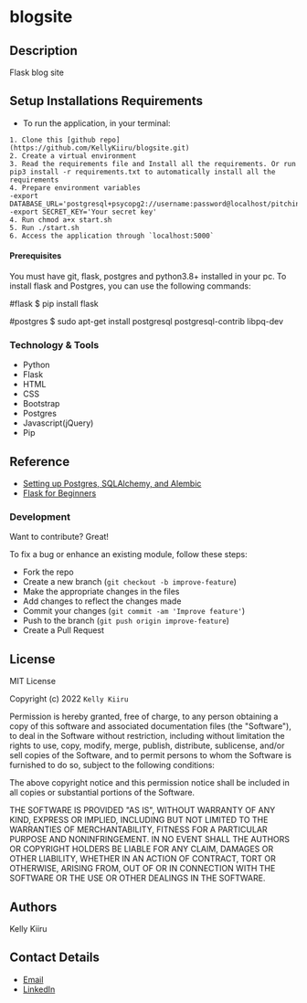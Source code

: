 # blogsite
## Description

Flask blog site

## Setup Installations Requirements
   * To run the application, in your terminal:

    1. Clone this [github repo] (https://github.com/KellyKiiru/blogsite.git)
    2. Create a virtual environment
    3. Read the requirements file and Install all the requirements. Or run pip3 install -r requirements.txt to automatically install all the requirements
    4. Prepare environment variables
    -export DATABASE_URL='postgresql+psycopg2://username:password@localhost/pitching'
    -export SECRET_KEY='Your secret key'
    4. Run chmod a+x start.sh
    5. Run ./start.sh
    6. Access the application through `localhost:5000`
  
#### Prerequisites

You must have git, flask, postgres and python3.8+ installed in your pc.
To install flask and Postgres, you can use the following commands:

#flask
$ pip install flask

#postgres
$ sudo apt-get install postgresql postgresql-contrib libpq-dev



### Technology & Tools
* Python
* Flask
* HTML
* CSS
* Bootstrap
* Postgres
* Javascript(jQuery)
* Pip

## Reference

* [Setting up Postgres, SQLAlchemy, and Alembic](https://realpython.com/flask-by-example-part-2-postgres-sqlalchemy-and-alembic/)
* [Flask for Beginners](https://www.fullstackpython.com/flask.html)


### Development

Want to contribute? Great!

To fix a bug or enhance an existing module, follow these steps:

- Fork the repo
- Create a new branch (`git checkout -b improve-feature`)
- Make the appropriate changes in the files
- Add changes to reflect the changes made
- Commit your changes (`git commit -am 'Improve feature'`)
- Push to the branch (`git push origin improve-feature`)
- Create a Pull Request 


## License

MIT License

Copyright (c) 2022 `Kelly Kiiru` 

Permission is hereby granted, free of charge, to any person obtaining a copy
of this software and associated documentation files (the "Software"), to deal
in the Software without restriction, including without limitation the rights
to use, copy, modify, merge, publish, distribute, sublicense, and/or sell
copies of the Software, and to permit persons to whom the Software is
furnished to do so, subject to the following conditions:

The above copyright notice and this permission notice shall be included in all
copies or substantial portions of the Software.

THE SOFTWARE IS PROVIDED "AS IS", WITHOUT WARRANTY OF ANY KIND, EXPRESS OR
IMPLIED, INCLUDING BUT NOT LIMITED TO THE WARRANTIES OF MERCHANTABILITY,
FITNESS FOR A PARTICULAR PURPOSE AND NONINFRINGEMENT. IN NO EVENT SHALL THE
AUTHORS OR COPYRIGHT HOLDERS BE LIABLE FOR ANY CLAIM, DAMAGES OR OTHER
LIABILITY, WHETHER IN AN ACTION OF CONTRACT, TORT OR OTHERWISE, ARISING FROM,
OUT OF OR IN CONNECTION WITH THE SOFTWARE OR THE USE OR OTHER DEALINGS IN THE
SOFTWARE.

## Authors

Kelly Kiiru

## Contact Details
* [Email](infowithkiiru@gmail.com)
* [LinkedIn](https://www.linkedin.com/in/kiiru-ryan-15a852231/)

